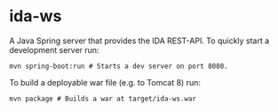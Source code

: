 # ida-ws

A Java Spring server that provides the IDA REST-API.
To quickly start a development server run:
```shell
mvn spring-boot:run # Starts a dev server on port 8080.
``` 

To build a deployable war file (e.g. to Tomcat 8) run:
```shell
mvn package # Builds a war at target/ida-ws.war
```
